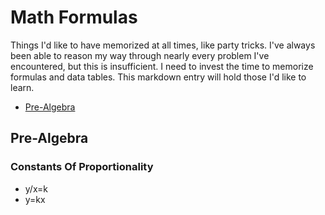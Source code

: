 # Math Formulas

Things I'd like to have memorized at all times, like party tricks.  I've always been able to reason my way through nearly every problem I've encountered, but this is insufficient.  I need to invest the time to memorize formulas and data tables.  This markdown entry will hold those I'd like to learn.

* [Pre-Algebra](#Pre-Algebra)

## Pre-Algebra

### Constants Of Proportionality
* y/x=k
* y=kx

